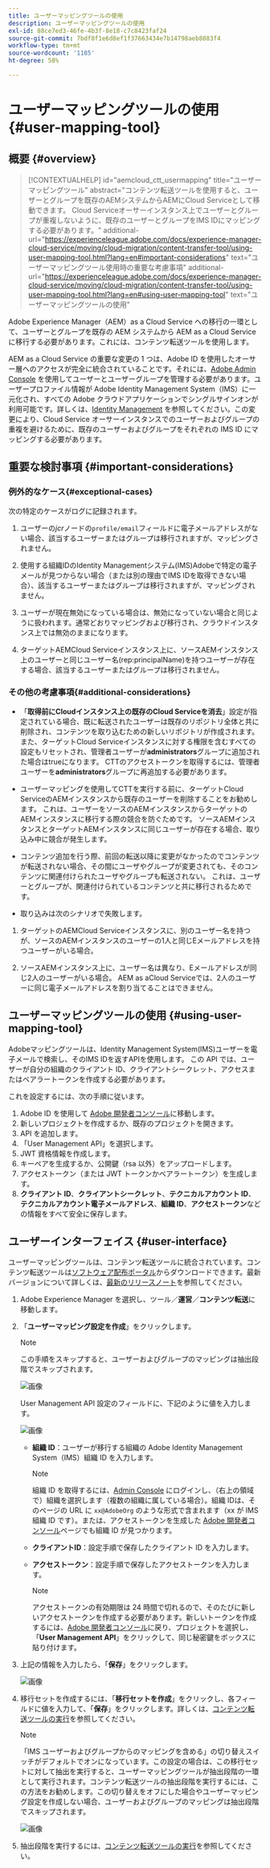 ```yaml
---
title: ユーザーマッピングツールの使用
description: ユーザーマッピングツールの使用
exl-id: 88ce7ed3-46fe-4b3f-8e18-c7c8423faf24
source-git-commit: 7bdf8f1e6d8ef1f37663434e7b14798aeb8883f4
workflow-type: tm+mt
source-wordcount: '1185'
ht-degree: 58%

---
```


# ユーザーマッピングツールの使用 {#user-mapping-tool}

## 概要 {#overview}

>[!CONTEXTUALHELP]
>id="aemcloud_ctt_usermapping"
>title="ユーザーマッピングツール"
>abstract="コンテンツ転送ツールを使用すると、ユーザーとグループを既存のAEMシステムからAEMにCloud Serviceとして移動できます。 Cloud Serviceオーサーインスタンス上でユーザーとグループが重複しないように、既存のユーザーとグループをIMS IDにマッピングする必要があります。"
>additional-url="https://experienceleague.adobe.com/docs/experience-manager-cloud-service/moving/cloud-migration/content-transfer-tool/using-user-mapping-tool.html?lang=en#important-considerations" text="ユーザーマッピングツール使用時の重要な考慮事項"
>additional-url="https://experienceleague.adobe.com/docs/experience-manager-cloud-service/moving/cloud-migration/content-transfer-tool/using-user-mapping-tool.html?lang=en#using-user-mapping-tool" text="ユーザーマッピングツールの使用"


Adobe Experience Manager（AEM）as a Cloud Service への移行の一環として、ユーザーとグループを既存の AEM システムから AEM as a Cloud Service に移行する必要があります。これには、コンテンツ転送ツールを使用します。

AEM as a Cloud Service の重要な変更の 1 つは、Adobe ID を使用したオーサー層へのアクセスが完全に統合されていることです。それには、[Adobe Admin Console](https://helpx.adobe.com/jp/enterprise/using/admin-console.html) を使用してユーザーとユーザーグループを管理する必要があります。ユーザープロファイル情報が Adobe Identity Management System（IMS）に一元化され、すべての Adobe クラウドアプリケーションでシングルサインオンが利用可能です。詳しくは、[Identity Management](https://experienceleague.adobe.com/docs/experience-manager-cloud-service/overview/what-is-new-and-different.html?lang=ja#identity-management) を参照してください。この変更により、Cloud Service オーサーインスタンスでのユーザーおよびグループの重複を避けるために、既存のユーザーおよびグループをそれぞれの IMS ID にマッピングする必要があります。

## 重要な検討事項 {#important-considerations}

### 例外的なケース{#exceptional-cases}

次の特定のケースがログに記録されます。

1. ユーザーの&#x200B;*jcr*&#x200B;ノードの`profile/email`フィールドに電子メールアドレスがない場合、該当するユーザーまたはグループは移行されますが、マッピングされません。

1. 使用する組織IDのIdentity Managementシステム(IMS)Adobeで特定の電子メールが見つからない場合（または別の理由でIMS IDを取得できない場合）、該当するユーザーまたはグループは移行されますが、マッピングされません。

1. ユーザーが現在無効になっている場合は、無効になっていない場合と同じように扱われます。通常どおりマッピングおよび移行され、クラウドインスタンス上では無効のままになります。

1. ターゲットAEMCloud Serviceインスタンス上に、ソースAEMインスタンス上のユーザーと同じユーザー名(rep:principalName)を持つユーザーが存在する場合、該当するユーザーまたはグループは移行されません。

### その他の考慮事項{#additional-considerations}

* 「**取得前にCloudインスタンス上の既存のCloud Serviceを消去**」設定が指定されている場合、既に転送されたユーザーは既存のリポジトリ全体と共に削除され、コンテンツを取り込むための新しいリポジトリが作成されます。 また、ターゲットCloud Serviceインスタンスに対する権限を含むすべての設定もリセットされ、管理者ユーザーが&#x200B;**administrators**&#x200B;グループに追加された場合はtrueになります。 CTTのアクセストークンを取得するには、管理者ユーザーを&#x200B;**administrators**&#x200B;グループに再追加する必要があります。

* ユーザーマッピングを使用してCTTを実行する前に、ターゲットCloud ServiceのAEMインスタンスから既存のユーザーを削除することをお勧めします。 これは、ユーザーをソースのAEMインスタンスからターゲットのAEMインスタンスに移行する際の競合を防ぐためです。 ソースAEMインスタンスとターゲットAEMインスタンスに同じユーザーが存在する場合、取り込み中に競合が発生します。

* コンテンツ追加を行う際、前回の転送以降に変更がなかったのでコンテンツが転送されない場合、その間にユーザやグループが変更されても、そのコンテンツに関連付けられたユーザやグループも転送されない。 これは、ユーザーとグループが、関連付けられているコンテンツと共に移行されるためです。

* 取り込みは次のシナリオで失敗します。

1. ターゲットのAEMCloud Serviceインスタンスに、別のユーザー名を持つが、ソースのAEMインスタンスのユーザーの1人と同じEメールアドレスを持つユーザーがいる場合。

1. ソースAEMインスタンス上に、ユーザー名は異なり、Eメールアドレスが同じ2人のユーザーがいる場合。 AEM as aCloud Serviceでは、2人のユーザーに同じ電子メールアドレスを割り当てることはできません。

## ユーザーマッピングツールの使用 {#using-user-mapping-tool}

Adobeマッピングツールは、Identity Management System(IMS)ユーザーを電子メールで検索し、そのIMS IDを返すAPIを使用します。 この API では、ユーザーが自分の組織のクライアント ID、クライアントシークレット、アクセスまたはベアラートークンを作成する必要があります。

これを設定するには、次の手順に従います。

1. Adobe ID を使用して [Adobe 開発者コンソール](https://console.adobe.io)に移動します。
1. 新しいプロジェクトを作成するか、既存のプロジェクトを開きます。
1. API を追加します。
1. 「User Management API」を選択します。
1. JWT 資格情報を作成します。
1. キーペアを生成するか、公開鍵（rsa 以外）をアップロードします。
1. アクセストークン（または JWT トークンかベアラートークン）を生成します。
1. **クライアント ID**、**クライアントシークレット**、**テクニカルアカウント ID**、**テクニカルアカウント電子メールアドレス**、**組織 ID**、**アクセストークン**&#x200B;などの情報をすべて安全に保存します。

## ユーザーインターフェイス {#user-interface}

ユーザーマッピングツールは、コンテンツ転送ツールに統合されています。コンテンツ転送ツールは[ソフトウェア配布ポータル](https://experience.adobe.com/#/downloads/content/software-distribution/en/aemcloud.html)からダウンロードできます。最新バージョンについて詳しくは、[最新のリリースノート](/help/release-notes/release-notes-cloud/release-notes-current.md)を参照してください。

1. Adobe Experience Manager を選択し、ツール／**運営**／**コンテンツ転送**&#x200B;に移動します。
1. 「**ユーザーマッピング設定を作成**」をクリックします。

   >[!NOTE]
   >この手順をスキップすると、ユーザーおよびグループのマッピングは抽出段階でスキップされます。

   ![画像](/help/move-to-cloud-service/content-transfer-tool/assets-user-mapping/user-mapping-1.png)

   User Management API 設定のフィールドに、下記のように値を入力します。

   ![画像](/help/move-to-cloud-service/content-transfer-tool/assets-user-mapping/user-mapping-2.png)

   * **組織 ID**：ユーザーが移行する組織の Adobe Identity Management System（IMS）組織 ID を入力します。

      >[!NOTE]
      >組織 ID を取得するには、[Admin Console](https://adminconsole.adobe.com/) にログインし、（右上の領域で）組織を選択します（複数の組織に属している場合）。組織 IDは、そのページの URL に `xx@AdobeOrg` のような形式で含まれます（xx が IMS 組織 ID です）。または、アクセストークンを生成した [Adobe 開発者コンソール](https://console.adobe.io)ページでも組織 ID が見つかります。

   * **クライアントID**：設定手順で保存したクライアント ID を入力します。

   * **アクセストークン**：設定手順で保存したアクセストークンを入力します。

      >[!NOTE]
      >アクセストークンの有効期限は 24 時間で切れるので、そのたびに新しいアクセストークンを作成する必要があります。新しいトークンを作成するには、[Adobe 開発者コンソール](https://console.adobe.io)に戻り、プロジェクトを選択し、「**User Management API**」をクリックして、同じ秘密鍵をボックスに貼り付けます。

1. 上記の情報を入力したら、「**保存**」をクリックします。

   ![画像](/help/move-to-cloud-service/content-transfer-tool/assets-user-mapping/user-mapping-3.png)


1. 移行セットを作成するには、「**移行セットを作成**」をクリックし、各フィールドに値を入力して、「**保存**」をクリックします。詳しくは、[コンテンツ転送ツールの実行](/help/move-to-cloud-service/content-transfer-tool/using-content-transfer-tool.md#running-tool)を参照してください。

   >[!NOTE]
   >「IMS ユーザーおよびグループからのマッピングを含める」の切り替えスイッチがデフォルトでオンになっています。この設定の場合は、この移行セットに対して抽出を実行すると、ユーザーマッピングツールが抽出段階の一環として実行されます。コンテンツ転送ツールの抽出段階を実行するには、この方法をお勧めします。この切り替えをオフにした場合やユーザーマッピング設定を作成しない場合、ユーザーおよびグループのマッピングは抽出段階でスキップされます。

   ![画像](/help/move-to-cloud-service/content-transfer-tool/assets-user-mapping/user-mapping-4.png)

1. 抽出段階を実行するには、[コンテンツ転送ツールの実行](/help/move-to-cloud-service/content-transfer-tool/using-content-transfer-tool.md#running-tool)を参照してください。
